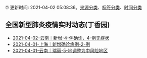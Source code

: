 :alarm_clock: 更新时间: 2021-04-02 05:08:36。[来源分类](../README.md)、[标签分类](../TAGS.md)、[时间分类](../TIMELINE.md)

## 全国新型肺炎疫情实时动态(丁香园)




- [2021-04-02-云南｜新增-4-例确诊，4-例无症状](http://ynswsjkw.yn.gov.cn/wjwWebsite/web/doc/UU161732885300831793) 
- [2021-04-01-上海｜新增确诊病例-2-例](http://app.cctv.com/special/cportal/detail/arti/index.html?id=ArtiLcHQCpJMuCOnxtTtTaf4210402&isfromapp=1) 
- [2021-04-01-云南｜瑞丽-5-地调整为中风险地区](http://app.cctv.com/special/cportal/detail/arti/index.html?id=ArtinXExm5ARgVlieG11EuPr210401&isfromapp=1) 
